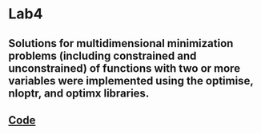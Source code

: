 # Lab4
## Solutions for multidimensional minimization problems (including constrained and unconstrained) of functions with two or more variables were implemented using the optimise, nloptr, and optimx libraries.

## [**Code**](/Lab4/Lab4_RScript.R)
